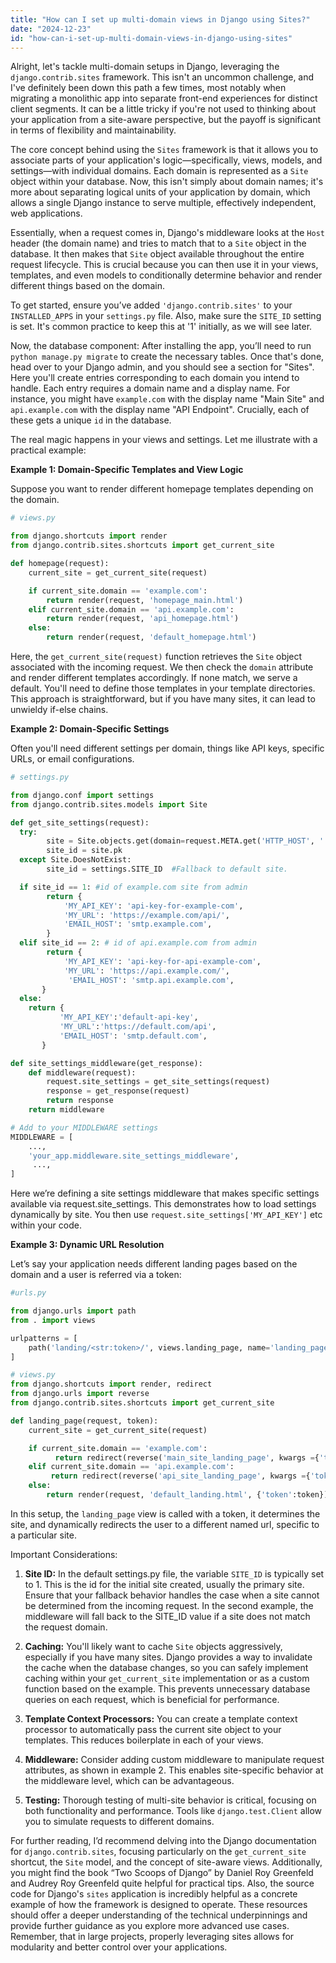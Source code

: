 ```yaml
---
title: "How can I set up multi-domain views in Django using Sites?"
date: "2024-12-23"
id: "how-can-i-set-up-multi-domain-views-in-django-using-sites"
---
```


Alright, let's tackle multi-domain setups in Django, leveraging the `django.contrib.sites` framework. This isn't an uncommon challenge, and I've definitely been down this path a few times, most notably when migrating a monolithic app into separate front-end experiences for distinct client segments. It can be a little tricky if you're not used to thinking about your application from a site-aware perspective, but the payoff is significant in terms of flexibility and maintainability.

The core concept behind using the `Sites` framework is that it allows you to associate parts of your application's logic—specifically, views, models, and settings—with individual domains. Each domain is represented as a `Site` object within your database. Now, this isn't simply about domain names; it's more about separating logical units of your application by domain, which allows a single Django instance to serve multiple, effectively independent, web applications.

Essentially, when a request comes in, Django's middleware looks at the `Host` header (the domain name) and tries to match that to a `Site` object in the database. It then makes that `Site` object available throughout the entire request lifecycle. This is crucial because you can then use it in your views, templates, and even models to conditionally determine behavior and render different things based on the domain.

To get started, ensure you’ve added `'django.contrib.sites'` to your `INSTALLED_APPS` in your `settings.py` file. Also, make sure the `SITE_ID` setting is set. It's common practice to keep this at '1' initially, as we will see later.

Now, the database component: After installing the app, you’ll need to run `python manage.py migrate` to create the necessary tables. Once that's done, head over to your Django admin, and you should see a section for "Sites". Here you'll create entries corresponding to each domain you intend to handle. Each entry requires a domain name and a display name. For instance, you might have `example.com` with the display name "Main Site" and `api.example.com` with the display name "API Endpoint". Crucially, each of these gets a unique `id` in the database.

The real magic happens in your views and settings. Let me illustrate with a practical example:

**Example 1: Domain-Specific Templates and View Logic**

Suppose you want to render different homepage templates depending on the domain.

```python
# views.py

from django.shortcuts import render
from django.contrib.sites.shortcuts import get_current_site

def homepage(request):
    current_site = get_current_site(request)

    if current_site.domain == 'example.com':
        return render(request, 'homepage_main.html')
    elif current_site.domain == 'api.example.com':
        return render(request, 'api_homepage.html')
    else:
        return render(request, 'default_homepage.html')
```

Here, the `get_current_site(request)` function retrieves the `Site` object associated with the incoming request. We then check the `domain` attribute and render different templates accordingly. If none match, we serve a default. You'll need to define those templates in your template directories. This approach is straightforward, but if you have many sites, it can lead to unwieldy if-else chains.

**Example 2: Domain-Specific Settings**

Often you'll need different settings per domain, things like API keys, specific URLs, or email configurations.

```python
# settings.py

from django.conf import settings
from django.contrib.sites.models import Site

def get_site_settings(request):
  try:
        site = Site.objects.get(domain=request.META.get('HTTP_HOST', ''))
        site_id = site.pk
  except Site.DoesNotExist:
        site_id = settings.SITE_ID  #Fallback to default site.

  if site_id == 1: #id of example.com site from admin
        return {
            'MY_API_KEY': 'api-key-for-example-com',
            'MY_URL': 'https://example.com/api/',
            'EMAIL_HOST': 'smtp.example.com',
        }
  elif site_id == 2: # id of api.example.com from admin
        return {
            'MY_API_KEY': 'api-key-for-api-example-com',
            'MY_URL': 'https://api.example.com/',
             'EMAIL_HOST': 'smtp.api.example.com',
       }
  else:
    return {
           'MY_API_KEY':'default-api-key',
           'MY_URL':'https://default.com/api',
           'EMAIL_HOST': 'smtp.default.com',
       }

def site_settings_middleware(get_response):
    def middleware(request):
        request.site_settings = get_site_settings(request)
        response = get_response(request)
        return response
    return middleware

# Add to your MIDDLEWARE settings
MIDDLEWARE = [
    ...,
    'your_app.middleware.site_settings_middleware',
     ...,
]
```
Here we’re defining a site settings middleware that makes specific settings available via request.site_settings. This demonstrates how to load settings dynamically by site. You then use `request.site_settings['MY_API_KEY']` etc within your code.

**Example 3: Dynamic URL Resolution**

Let’s say your application needs different landing pages based on the domain and a user is referred via a token:
```python
#urls.py

from django.urls import path
from . import views

urlpatterns = [
    path('landing/<str:token>/', views.landing_page, name='landing_page'),
]
```
```python
# views.py
from django.shortcuts import render, redirect
from django.urls import reverse
from django.contrib.sites.shortcuts import get_current_site

def landing_page(request, token):
    current_site = get_current_site(request)

    if current_site.domain == 'example.com':
          return redirect(reverse('main_site_landing_page', kwargs ={'token':token}))
    elif current_site.domain == 'api.example.com':
         return redirect(reverse('api_site_landing_page', kwargs ={'token':token}))
    else:
        return render(request, 'default_landing.html', {'token':token})

```

In this setup, the `landing_page` view is called with a token, it determines the site, and dynamically redirects the user to a different named url, specific to a particular site.

Important Considerations:

1.  **Site ID:** In the default settings.py file, the variable `SITE_ID` is typically set to 1. This is the id for the initial site created, usually the primary site. Ensure that your fallback behavior handles the case when a site cannot be determined from the incoming request. In the second example, the middleware will fall back to the SITE_ID value if a site does not match the request domain.

2.  **Caching:** You'll likely want to cache `Site` objects aggressively, especially if you have many sites. Django provides a way to invalidate the cache when the database changes, so you can safely implement caching within your `get_current_site` implementation or as a custom function based on the example. This prevents unnecessary database queries on each request, which is beneficial for performance.

3.  **Template Context Processors:** You can create a template context processor to automatically pass the current site object to your templates. This reduces boilerplate in each of your views.

4.  **Middleware:** Consider adding custom middleware to manipulate request attributes, as shown in example 2. This enables site-specific behavior at the middleware level, which can be advantageous.

5.  **Testing:** Thorough testing of multi-site behavior is critical, focusing on both functionality and performance. Tools like `django.test.Client` allow you to simulate requests to different domains.

For further reading, I’d recommend delving into the Django documentation for `django.contrib.sites`, focusing particularly on the `get_current_site` shortcut, the `Site` model, and the concept of site-aware views. Additionally, you might find the book “Two Scoops of Django” by Daniel Roy Greenfeld and Audrey Roy Greenfeld quite helpful for practical tips. Also, the source code for Django's `sites` application is incredibly helpful as a concrete example of how the framework is designed to operate. These resources should offer a deeper understanding of the technical underpinnings and provide further guidance as you explore more advanced use cases. Remember, that in large projects, properly leveraging sites allows for modularity and better control over your applications.
